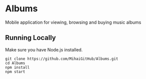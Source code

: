 # Albums

Mobile application for viewing, browsing and buying music albums

## Running Locally

Make sure you have Node.js installed.

`git clone https://github.com/MihaiGitHub/Albums.git` <br>
`cd Albums` <br>
`npm install` <br>
`npm start`

